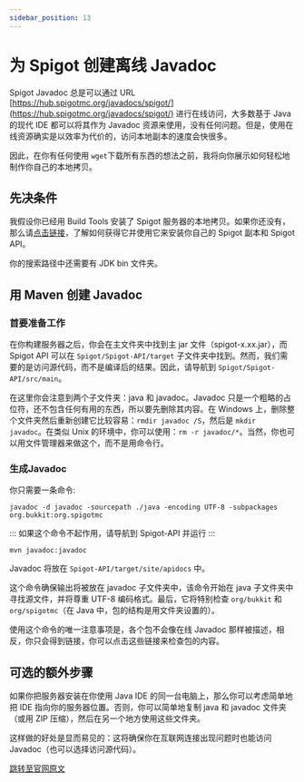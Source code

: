 ```yaml
---
sidebar_position: 13
---
```


# 为 Spigot 创建离线 Javadoc

Spigot Javadoc 总是可以通过 URL [https://hub.spigotmc.org/javadocs/spigot/](https://hub.spigotmc.org/javadocs/spigot/) 进行在线访问，大多数基于 Java 的现代 IDE 都可以将其作为 Javadoc 资源来使用，没有任何问题。但是，使用在线资源确实是以效率为代价的，访问本地副本的速度会快很多。

因此，在你有任何使用 `wget`下载所有东西的想法之前，我将向你展示如何轻松地制作你自己的本地拷贝。

## 先决条件

我假设你已经用 Build Tools 安装了 Spigot 服务器的本地拷贝。如果你还没有，那么请[点击链接](https://hub.spigotmc.org/jenkins/job/BuildTools/)，了解如何获得它并使用它来安装你自己的 Spigot 副本和 Spigot API。

你的搜索路径中还需要有 JDK bin 文件夹。

## 用 Maven 创建 Javadoc

### 首要准备工作

在你构建服务器之后，你会在主文件夹中找到主 jar 文件（spigot-x.xx.jar），而 Spigot API 可以在 `Spigot/Spigot-API/target` 子文件夹中找到。然而，我们需要的是访问源代码，而不是编译后的结果。因此，请导航到 `Spigot/Spigot-API/src/main`。

在这里你会注意到两个子文件夹：java 和 javadoc。Javadoc 只是一个粗略的占位符，还不包含任何有用的东西，所以要先删除其内容。在 Windows 上，删除整个文件夹然后重新创建它比较容易：`rmdir javadoc /S`，然后是 `mkdir javadoc`。在类似 Unix 的环境中，你可以使用：`rm -r javadoc/*`。当然，你也可以用文件管理器来做这个，而不是用命令行。

### 生成Javadoc

你只需要一条命令:

```
javadoc -d javadoc -sourcepath ./java -encoding UTF-8 -subpackages org.bukkit:org.spigotmc
```

:::
如果这个命令不起作用，请导航到 Spigot-API 并运行
:::

```
mvn javadoc:javadoc
```

Javadoc 将放在 `Spigot-API/target/site/apidocs` 中。

这个命令确保输出将被放在 javadoc 子文件夹中，该命令开始在 java 子文件夹中寻找源文件，并将尊重 UTF-8 编码格式。最后，它将特别检查 `org/bukkit` 和 `org/spigotmc`（在 Java 中，包的结构是用文件夹设置的）。

使用这个命令的唯一注意事项是，各个包不会像在线 Javadoc 那样被描述，相反，你只会得到链接，你可以点击这些链接来检查包的内容。

## 可选的额外步骤

如果你把服务器安装在你使用 Java IDE 的同一台电脑上，那么你可以考虑简单地把 IDE 指向你的服务器位置。否则，你可以简单地复制 java 和 javadoc 文件夹（或用 ZIP 压缩），然后在另一个地方使用这些文件夹。

这样做的好处是显而易见的：这将确保你在互联网连接出现问题时也能访问 Javadoc（也可以选择访问源代码）。

[跳转至官网原文](https://www.spigotmc.org/wiki/creating-offline-javadoc-for-the-spigot-api)